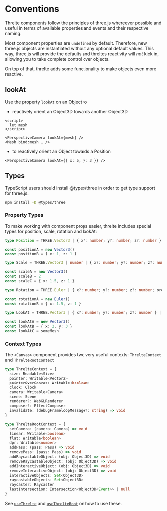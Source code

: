 # Conventions

Threlte components follow the principles of three.js whereever possible and useful in terms of available properties and events and their respective naming.

Most component properties are `undefined` by default. Therefore, new three.js objects are instantiated without any optional default values. This way, three.js will provide the defaults and threltes reactivity will _not_ kick in, allowing you to take complete control over objects.

On top of that, threlte adds some functionality to make objects even more reactive.

## lookAt <!-- omit in toc -->

Use the property `lookAt` on an Object to

- reactively orient an Object3D towards another Object3D

```svelte
<script>
  let mesh
</script>

<PerspectiveCamera lookAt={mesh} />
<Mesh bind:mesh … />
```

- to reactively orient an Object towards a Position

```svelte
<PerspectiveCamera lookAt={{ x: 5, y: 3 }} />
```

## Types

TypeScript users should install @types/three in order to get type support for three.js.

```bash
npm install -D @types/three
```

### Property Types

To make working with component props easier, threlte includes special types for position, scale, rotation and lookAt:

```ts
type Position = THREE.Vector3 | { x?: number; y?: number; z?: number }

const positionA = new Vector3()
const positionB = { x: 1, z: 1 }

type Scale = THREE.Vector3 | number | { x?: number; y?: number; z?: number }

const scaleA = new Vector3()
const scaleB = 2
const scaleC = { x: 1.5, z: 1 }

type Rotation = THREE.Euler | { x?: number; y?: number; z?: number; order?: THREE.Euler['order'] }

const rotationA = new Euler()
const rotationB = { x: 1.5, z: 1 }

type LookAt = THREE.Vector3 | { x?: number; y?: number; z?: number } | THREE.Object3D

const lookAtA = new Vector3()
const lookAtB = { x: 2, y: 3 }
const lookAtC = someMesh
```

### Context Types

The `<Canvas>` component provides two very useful contexts: `ThrelteContext` and `ThrelteRootContext`

```ts
type ThrelteContext = {
  size: Readable<Size>
  pointer: Writable<Vector2>
  pointerOverCanvas: Writable<boolean>
  clock: Clock
  camera: Writable<Camera>
  scene: Scene
  renderer?: WebGLRenderer
  composer?: EffectComposer
  invalidate: (debugFrameloopMessage?: string) => void
}

type ThrelteRootContext = {
  setCamera: (camera: Camera) => void
  linear: Writable<boolean>
  flat: Writable<boolean>
  dpr: Writable<number>
  addPass: (pass: Pass) => void
  removePass: (pass: Pass) => void
  addRaycastableObject: (obj: Object3D) => void
  removeRaycastableObject: (obj: Object3D) => void
  addInteractiveObject: (obj: Object3D) => void
  removeInteractiveObject: (obj: Object3D) => void
  interactiveObjects: Set<Object3D>
  raycastableObjects: Set<Object3D>
  raycaster: Raycaster
  lastIntersection: Intersection<Object3D<Event>> | null
}
```

See [`useThrelte`](#leftwards_arrow_with_hook-usethrelte) and [`useThrelteRoot`](<(#leftwards_arrow_with_hook-usethrelteroot)>) on how to use these.
